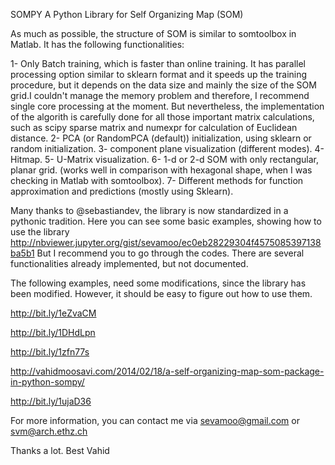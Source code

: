 SOMPY
A Python Library for Self Organizing Map (SOM)

As much as possible, the structure of SOM is similar to somtoolbox in Matlab. It has the following functionalities:

1- Only Batch training, which is faster than online training. It has parallel processing option similar to sklearn format and it speeds up the training procedure, but it depends on the data size and mainly the size of the SOM grid.I couldn't manage the memory problem and therefore, I recommend single core processing at the moment. But nevertheless, the implementation of the algorith is carefully done for all those important matrix calculations, such as scipy sparse matrix and numexpr for calculation of Euclidean distance.
2- PCA (or RandomPCA (default)) initialization, using sklearn or random initialization.
3- component plane visualization (different modes).
4- Hitmap.
5- U-Matrix visualization.
6- 1-d or 2-d SOM with only rectangular, planar grid. (works well in comparison with hexagonal shape, when I was checking in Matlab with somtoolbox).
7- Different methods for function approximation and predictions (mostly using Sklearn).

Many thanks to @sebastiandev, the library is now standardized in a pythonic tradition. Here you can see some basic examples, showing how to use the library http://nbviewer.jupyter.org/gist/sevamoo/ec0eb28229304f4575085397138ba5b1 But I recommend you to go through the codes. There are several functionalities already implemented, but not documented.

The following examples, need some modifications, since the library has been modified. However, it should be easy to figure out how to use them.

http://bit.ly/1eZvaCM

http://bit.ly/1DHdLpn

http://bit.ly/1zfn77s

http://vahidmoosavi.com/2014/02/18/a-self-organizing-map-som-package-in-python-sompy/

http://bit.ly/1ujaD36

For more information, you can contact me via sevamoo@gmail.com or svm@arch.ethz.ch

Thanks a lot. Best Vahid
